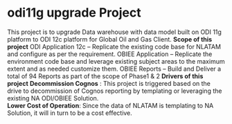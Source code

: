 # odi11g upgrade Project
This project is to upgrade Data warehouse with data model built on ODI 11g platform to ODI 12c platform for Global Oil and Gas Client.
**Scope of this project**
ODI Application 12c – Replicate the existing code base for NLATAM and configure as per the requirement. 
OBIEE Application – Replicate the environment code base and leverage existing subject areas to the maximum extent and as needed customize them. 
OBIEE Reports – Build and Deliver a total of 94 Reports as part of the scope of Phase1 & 2
**Drivers of this project**
**Decommission Cognos** : This project is triggered based on the drive to decommission of Cognos reporting by templating or leveraging the existing NA ODI/OBIEE Solution.  
**Lower Cost of Operation**: Since the data of NLATAM is templating to NA Solution, it will in turn to be a cost effective.



